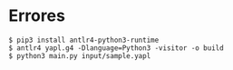 # Errores

```console
$ pip3 install antlr4-python3-runtime
$ antlr4 yapl.g4 -Dlanguage=Python3 -visitor -o build
$ python3 main.py input/sample.yapl
```

